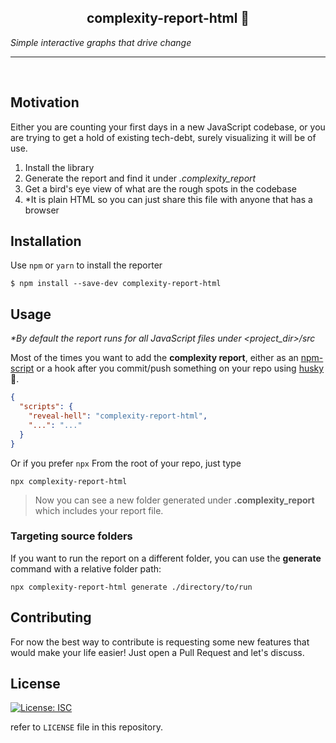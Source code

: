 <p align="center">
	<p align="center" style="font-size: 2rem;margin: 0;"></p>
	<h2 align="center">complexity-report-html &#128171;</h3>
	<p><i>Simple interactive graphs that drive change</i></p>
</p>

<hr>
<br>
<div style="text-align:center">
<img src="https://user-images.githubusercontent.com/15251081/78387266-50160a80-75df-11ea-8a24-7e06df1e77e7.png" alt="" style="max-width:75%">
</div>

## Motivation

Either you are counting your first days in a new JavaScript codebase, or you are trying to get a hold of existing tech-debt, surely visualizing it will be of use.

1. Install the library
2. Generate the report and find it under _.complexity_report_
3. Get a bird's eye view of what are the rough spots in the codebase
4. \*It is plain HTML so you can just share this file with anyone that has a browser

## Installation

Use `npm` or `yarn` to install the reporter

```shell
$ npm install --save-dev complexity-report-html
```

## Usage

_\*By default the report runs for all JavaScript files under <project_dir>/src_

Most of the times you want to add the **complexity report**, either as an [npm-script](https://docs.npmjs.com/misc/scripts) or a hook after you commit/push something on your repo using [husky](https://github.com/typicode/husky) 🐶.

```json
{
  "scripts": {
    "reveal-hell": "complexity-report-html",
    "...": "..."
  }
}
```

Or if you prefer `npx` From the root of your repo, just type

```shell
npx complexity-report-html
```

> Now you can see a new folder generated under **.complexity_report** which includes your report file.

### Targeting source folders

If you want to run the report on a different folder, you can use the **generate** command with a relative folder path:

```shell
npx complexity-report-html generate ./directory/to/run
```

## Contributing

For now the best way to contribute is requesting some new features that would make your life easier! Just open a Pull Request and let's discuss.

## License

[![License: ISC](https://img.shields.io/badge/License-ISC-blue.svg)](https://opensource.org/licenses/ISC)

refer to `LICENSE` file in this repository.

